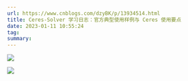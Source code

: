 ```yaml
---
url: https://www.cnblogs.com/dzyBK/p/13934514.html
title: Ceres-Solver 学习日志：官方典型使用样例与 Ceres 使用要点
date: 2023-01-11 10:55:24
tag: 
summary: 
---
```



![](https://img2020.cnblogs.com/blog/705780/202011/705780-20201116172121328-741442575.png)

![](https://img2020.cnblogs.com/blog/705780/202011/705780-20201105225842733-1682641902.png)